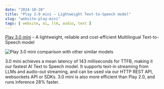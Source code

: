 ```yaml
---
date: "2024-10-20"
title: "Play 3.0 mini — Lightweight Text-to-Speech model"
slug: "website-play-mini"
tags: [ website, ai, llm, audio, text ]
---
```




[Play 3.0 mini][1] – A lightweight, reliable and cost-efficient Multilingual Text-to-Speech model

![Play 3.0 mini comparison with other similar models][2]

3.0 mini achieves a mean latency of 143 milliseconds for TTFB, making it our fastest AI Text to Speech model. It supports text-in streaming from LLMs and audio-out streaming, and can be used via our HTTP REST API, websockets API or SDKs. 3.0 mini is also more efficient than Play 2.0, and runs inference 28% faster.



   [1]: https://play.ht/news/introducing-play-3-0-mini/
   [2]: https://play.ht/news/wp-content/uploads/2024/10/PlayAI-mini-Speed-r3-1024x1024.jpg
